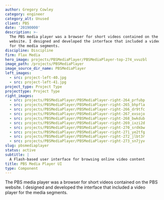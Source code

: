 ```yaml
---
author: Gregory Cowley
category: engineer
category_alt: Unused
client: PBS
date: '20190000'
description: >-
  The PBS media player was a browser for short videos contained on the PBS
  website. I designed and developed the interface that included a video player
  for the media segments.
discipline: Discipline
firm: Flax Media
hero_image: projects/PBSMediaPlayer/PBSMediaPlayer-top-274_vvuzbl
image_path: /projects/PBSMediaPlayer
image_source_dir_name: PBSMediaPlayer
left_images:
  - src: project-left-40.jpg
  - src: project-left-41.jpg
project_type: Project Type
projecttype: Project Type
right_images:
  - src: projects/PBSMediaPlayer/PBSMediaPlayer-right-264_prfubp
  - src: projects/PBSMediaPlayer/PBSMediaPlayer-right-265_bhpfla
  - src: projects/PBSMediaPlayer/PBSMediaPlayer-right-266_dr9tfc
  - src: projects/PBSMediaPlayer/PBSMediaPlayer-right-267_exsojo
  - src: projects/PBSMediaPlayer/PBSMediaPlayer-right-268_bwkdub
  - src: projects/PBSMediaPlayer/PBSMediaPlayer-right-269_ixzi2d
  - src: projects/PBSMediaPlayer/PBSMediaPlayer-right-270_srdkbw
  - src: projects/PBSMediaPlayer/PBSMediaPlayer-right-271_ye2tfg
  - src: projects/PBSMediaPlayer/PBSMediaPlayer-right-272_jlbt3r
  - src: projects/PBSMediaPlayer/PBSMediaPlayer-right-273_sn7jyv
slug: pbsmediaplayer
status: active
subtitle: |
  A Flash-based user interface for browsing online video content
title: PBS Media Player UI
type: Component
---
```

The PBS media player was a browser for short videos contained on the PBS website. I designed and developed the interface that included a video player for the media segments.
